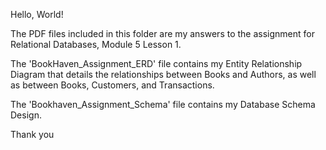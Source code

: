 Hello, World!

The PDF files included in this folder are my answers to the assignment for Relational Databases, Module 5 Lesson 1.

The 'BookHaven_Assignment_ERD' file contains my Entity Relationship Diagram that details the relationships between Books and Authors, as well as between Books, Customers, and Transactions.

The 'Bookhaven_Assignment_Schema' file contains my Database Schema Design.

Thank you